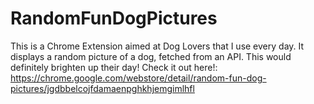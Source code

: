 # RandomFunDogPictures
This is a Chrome Extension aimed at Dog Lovers that I use every day. It displays a random picture of a dog, fetched from an API. This would definitely brighten up their day!
Check it out here!: https://chrome.google.com/webstore/detail/random-fun-dog-pictures/jgdbbelcojfdamaenpghkhjemgimlhfl
